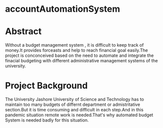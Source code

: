 # accountAutomationSystem

# Abstract
Without a budget management system , it is difficult to keep track of money.It provides forceasts and help to reach financial goal easily.The project is conconceived based on the need to automate and integrate the finacial budgeting with different administrative management systems of the university.

# Project Background
The University Jashore University of Science and Technology has to maintain too many budgets of differnt department or admistritative section.But it is time consuming and difficult in each step.And in this pandemic situation remote work is needed.That's why automated budget System is needed badly for this situation.
